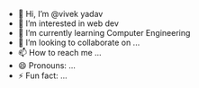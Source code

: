 - 👋 Hi, I’m @vivek yadav
- 👀 I’m interested in web dev
- 🌱 I’m currently learning Computer Engineering
- 💞️ I’m looking to collaborate on ...
- 📫 How to reach me ...
- 😄 Pronouns: ...
- ⚡ Fun fact: ...


